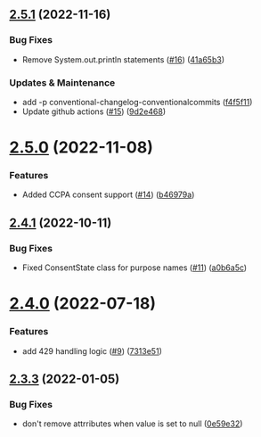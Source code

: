 ## [2.5.1](https://github.com/mParticle/mparticle-java-events-sdk/compare/v2.5.0...v2.5.1) (2022-11-16)


### Bug Fixes

* Remove System.out.println statements ([#16](https://github.com/mParticle/mparticle-java-events-sdk/issues/16)) ([41a65b3](https://github.com/mParticle/mparticle-java-events-sdk/commit/41a65b3a7811f794494d2ed7a399d72f815c7dac))


### Updates & Maintenance

* add -p conventional-changelog-conventionalcommits ([f4f5f11](https://github.com/mParticle/mparticle-java-events-sdk/commit/f4f5f11538e49bab4da70e834a494f0b6e3b3cf9))
* Update github actions ([#15](https://github.com/mParticle/mparticle-java-events-sdk/issues/15)) ([9d2e468](https://github.com/mParticle/mparticle-java-events-sdk/commit/9d2e468a5daf5fd542e20d8ee5385b610d64335e))

# [2.5.0](https://github.com/mParticle/mparticle-java-events-sdk/compare/v2.4.1...v2.5.0) (2022-11-08)


### Features

* Added CCPA consent support ([#14](https://github.com/mParticle/mparticle-java-events-sdk/issues/14)) ([b46979a](https://github.com/mParticle/mparticle-java-events-sdk/commit/b46979ab42328320184e67f9aca74ae29ddee031))

## [2.4.1](https://github.com/mParticle/mparticle-java-events-sdk/compare/v2.4.0...v2.4.1) (2022-10-11)


### Bug Fixes

* Fixed ConsentState class for purpose names ([#11](https://github.com/mParticle/mparticle-java-events-sdk/issues/11)) ([a0b6a5c](https://github.com/mParticle/mparticle-java-events-sdk/commit/a0b6a5cef81211311489d9413954b2120a8b21f7))

# [2.4.0](https://github.com/mParticle/mparticle-java-events-sdk/compare/v2.3.3...v2.4.0) (2022-07-18)


### Features

* add 429 handling logic ([#9](https://github.com/mParticle/mparticle-java-events-sdk/issues/9)) ([7313e51](https://github.com/mParticle/mparticle-java-events-sdk/commit/7313e51ead7b4e3486328de74c27cfdce6d85c13))

## [2.3.3](https://github.com/mParticle/mparticle-java-events-sdk/compare/v2.3.2...v2.3.3) (2022-01-05)


### Bug Fixes

* don't remove attrributes when value is set to null ([0e59e32](https://github.com/mParticle/mparticle-java-events-sdk/commit/0e59e324bf345da9009026a7eeeb9ae3020af333))
